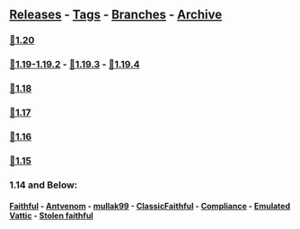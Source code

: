 ## [Releases](https://github.com/InfamousMusicify/FamousBros-Faithful-Venom/releases/) - [Tags](https://github.com/InfamousMusicify/FamousBros-Faithful-Venom/tags/) - [Branches](https://github.com/InfamousMusicify/FamousBros-Faithful-Venom/branches) - [Archive](https://github.com/InfamousMusicify/FamousBros-Faithful-Venom/releases/tag/Archive)     


### [🔗1.20](https://github.com/InfamousMusicify/FamousBros-Faithful-Venom/releases/download/1.20/FB-FV_x32_1.20-r6.zip)
### [🔗1.19-1.19.2](https://github.com/InfamousMusicify/FamousBros-Faithful-Venom/releases/download/1.19/FB-FV_x32_1.19.2-r3.zip) - [🔗1.19.3](https://github.com/InfamousMusicify/FamousBros-Faithful-Venom/releases/download/1.19.3/FB-FV_x32_1.19.3-r9.zip) - [🔗1.19.4](https://github.com/InfamousMusicify/FamousBros-Faithful-Venom/releases/download/1.19.4/FB-FV_x32_1.19.4-r9.zip)

### [🔗1.18](https://github.com/InfamousMusicify/FamousBros-Faithful-Venom/releases/download/1.18/FB-FV_x32_1.18_R2.zip)

### [🔗1.17](https://github.com/InfamousMusicify/FamousBros-Faithful-Venom/releases/download/1.17/FB-FV_x32_1.17_R-6.zip)

### [🔗1.16](https://github.com/InfamousMusicify/FamousBros-Faithful-Venom/releases/download/1.16/FB-FV.x32.1.16.R-1.zip)

### [🔗1.15](https://github.com/InfamousMusicify/FamousBros-Faithful-Venom/releases/download/1.15/FB-FV.x32.1.15.2.V1.6.3.zip)

### 1.14 and Below:
#### [Faithful](https://faithfulpack.net) - [Antvenom](https://antvenom.com/files) - [mullak99](https://www.curseforge.com/minecraft/texture-packs/mullak99s-faithful-32x) - [ClassicFaithful](https://github.com/classicfaithful) - [Compliance](https://compliancepack.net/) - [Emulated Vattic](https://github.com/emulatedvattic) - [Stolen faithful](https://faithful.team)
